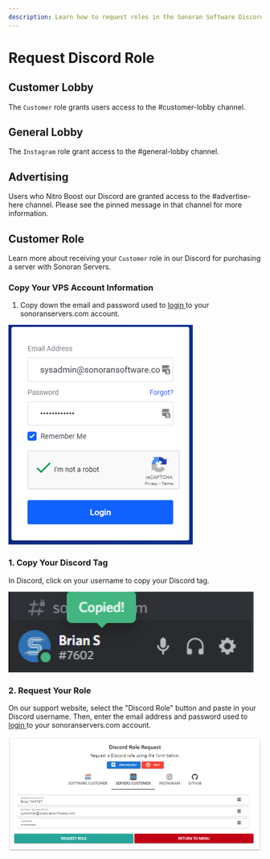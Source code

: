 ```yaml
---
description: Learn how to request roles in the Sonoran Software Discord server.
---
```


# Request Discord Role

## Customer Lobby

The `Customer` role grants users access to the #customer-lobby channel.

## General Lobby

The `Instagram` role grant access to the #general-lobby channel.

## Advertising

Users who Nitro Boost our Discord are granted access to the #advertise-here channel. Please see the pinned message in that channel for more information.

## Customer Role

Learn more about receiving your `Customer` role in our Discord for purchasing a server with Sonoran Servers.

### Copy Your VPS Account Information

1. Copy down the email and password used to [login ](https://sonoranservers.com/index.php?rp=/login)to your sonoranservers.com account.

![Sonoran Servers - Login](<../.gitbook/assets/image (83).png>)

### 1. Copy Your Discord Tag

In Discord, click on your username to copy your Discord tag.

![Discord - Copy User Tag](<../.gitbook/assets/image (137).png>)

### 2. Request Your Role

On our support website, select the "Discord Role" button and paste in your Discord username. Then, enter the email address and password used to [login ](https://sonoranservers.com/index.php?rp=/login)to your sonoranservers.com account.

![Sonoran Software - Server Customer Role](<../.gitbook/assets/image (10).png>)
